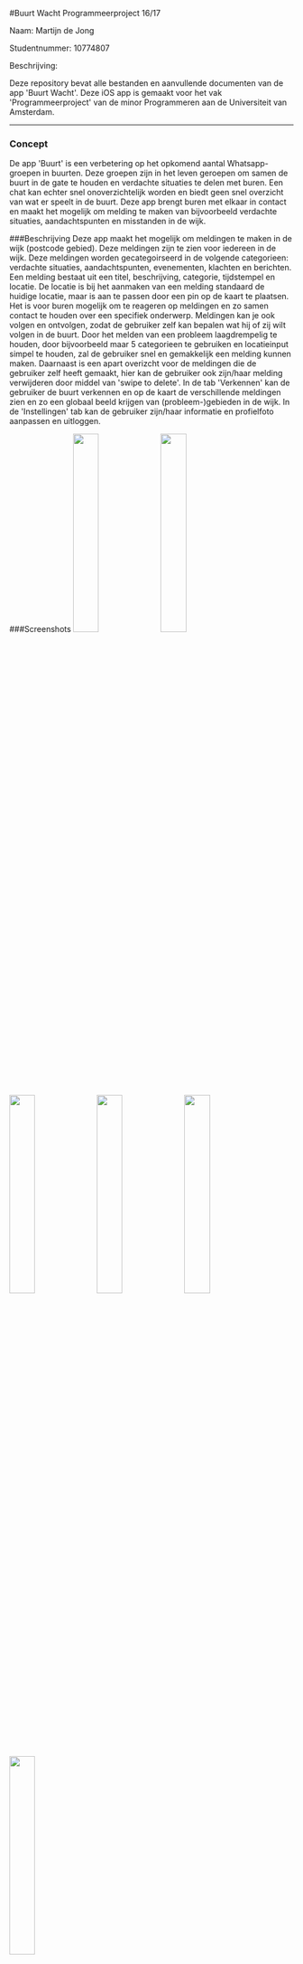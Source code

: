 #Buurt Wacht
Programmeerproject 16/17

Naam: Martijn de Jong

Studentnummer: 10774807

Beschrijving:

Deze repository bevat alle bestanden en aanvullende documenten van de app 'Buurt Wacht'. Deze iOS app is gemaakt voor het vak 'Programmeerproject' van de minor Programmeren aan de Universiteit van Amsterdam.

---
### Concept
De app 'Buurt' is een verbetering op het opkomend aantal Whatsapp-groepen in buurten. Deze groepen zijn in het leven geroepen om samen de buurt in de gate te houden en verdachte situaties te delen met buren. Een chat kan echter snel onoverzichtelijk worden en biedt geen snel overzicht van wat er speelt in de buurt. Deze app brengt buren met elkaar in contact en maakt het mogelijk om melding te maken van bijvoorbeeld verdachte situaties, aandachtspunten en misstanden in de wijk.


###Beschrijving
Deze app maakt het mogelijk om meldingen te maken in de wijk (postcode gebied). Deze meldingen zijn te zien voor iedereen in de wijk. Deze meldingen worden gecategoirseerd in de volgende categorieen: verdachte situaties, aandachtspunten, evenementen, klachten en berichten. Een melding bestaat uit een titel, beschrijving, categorie, tijdstempel en locatie. De locatie is bij het aanmaken van een melding standaard de huidige locatie, maar is aan te passen door een pin op de kaart te plaatsen. Het is voor buren mogelijk om te reageren op meldingen en zo samen contact te houden over een specifiek onderwerp. Meldingen kan je ook volgen en ontvolgen, zodat de gebruiker zelf kan bepalen wat hij of zij wilt volgen in de buurt. Door het melden van een probleem laagdrempelig te houden, door bijvoorbeeld maar 5 categorieen te gebruiken en locatieinput simpel te houden, zal de gebruiker snel en gemakkelijk een melding kunnen maken. Daarnaast is een apart overizcht voor de meldingen die de gebruiker zelf heeft gemaakt, hier kan de gebruiker ook zijn/haar melding verwijderen door middel van 'swipe to delete'. In de tab 'Verkennen' kan de gebruiker de buurt verkennen en op de kaart de verschillende meldingen zien en zo een globaal beeld krijgen van (probleem-)gebieden in de wijk. In de 'Instellingen' tab kan de gebruiker zijn/haar informatie en profielfoto aanpassen en uitloggen.


###Screenshots
<img src="https://github.com/Martijn66/progproject/blob/master/doc/27.png" width=30%>
<img src="https://github.com/Martijn66/progproject/blob/master/doc/21.png" width=30%>
<img src="https://github.com/Martijn66/progproject/blob/master/doc/22.png" width=30%>
<img src="https://github.com/Martijn66/progproject/blob/master/doc/28.png" width=30%>
<img src="https://github.com/Martijn66/progproject/blob/master/doc/25.png" width=30%>
<img src="https://github.com/Martijn66/progproject/blob/master/doc/26.png" width=30%>


###Copyright
Dit is een publieke repository zodat de begeleiders van het vak Programmeerproject de voortgang van dit project kunnen volgen en beoordelen. Voel je vrij om inspiratie op te doen uit de code. De rechten van het distribueren van de gehele app blijven bij mij (Martijn66).


###Credits
- Sidebar menu bibliotheek, [Simon NG](http://www.appcoda.com/sidebar-menu-swift/)
- Gebruik van cache voor afbeeldingen in ImageExtension.swift, tutorial van ['Lets Build That App'](https://www.youtube.com/watch?v=GX4mcOOUrWQ)
- Gebruik van tap voor het laten zakken van het toetsenbord in ViewControllerExtension.swift, [Goktugyil](https://github.com/goktugyil/EZSwiftExtensions)
- Gebruik van functies om scherm boven toetsenbord te houden in SingleMentionViewController.swift, [David Sanford](http://stackoverflow.com/questions/26070242/move-view-with-keyboard-using-swift)
- Gebruik van een Pickerview voor de input van categorieën in NewMentionViewController.swift, [Apoorvmote](http://blog.apoorvmote.com/uipickerview-as-inputview-to-uitextfield-in-swift/?lang=nl)
- Firebase setup, [ Attila Hegedüs (Ray Wenderlich)](https://www.raywenderlich.com/139322/firebase-tutorial-getting-started-2)
- Afbeeldingen: Chris Veight, Freepik, EpicCoders, Karthik Aathis, Gregor Cresnar van [FlatIcon](http://www.flaticon.com)


[![BCH compliance](https://bettercodehub.com/edge/badge/Martijn66/progproject)](https://bettercodehub.com)
